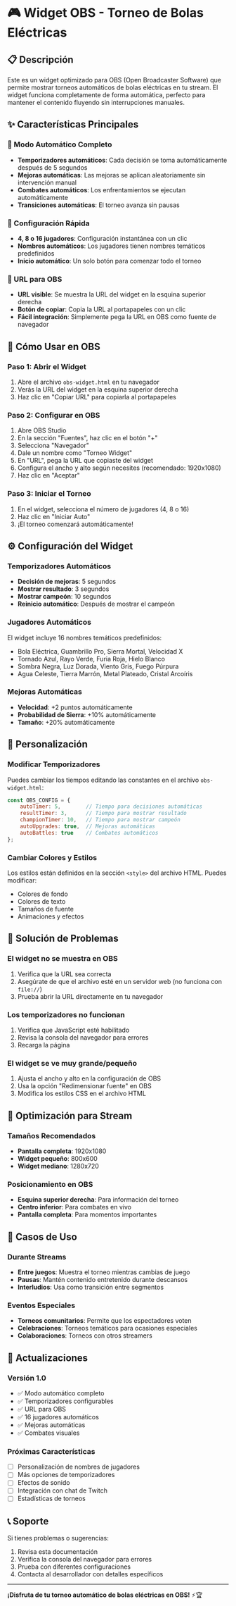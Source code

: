 # 🎮 Widget OBS - Torneo de Bolas Eléctricas

## 📋 Descripción

Este es un widget optimizado para OBS (Open Broadcaster Software) que permite mostrar torneos automáticos de bolas eléctricas en tu stream. El widget funciona completamente de forma automática, perfecto para mantener el contenido fluyendo sin interrupciones manuales.

## ✨ Características Principales

### 🤖 Modo Automático Completo
- **Temporizadores automáticos**: Cada decisión se toma automáticamente después de 5 segundos
- **Mejoras automáticas**: Las mejoras se aplican aleatoriamente sin intervención manual
- **Combates automáticos**: Los enfrentamientos se ejecutan automáticamente
- **Transiciones automáticas**: El torneo avanza sin pausas

### 🎯 Configuración Rápida
- **4, 8 o 16 jugadores**: Configuración instantánea con un clic
- **Nombres automáticos**: Los jugadores tienen nombres temáticos predefinidos
- **Inicio automático**: Un solo botón para comenzar todo el torneo

### 🔗 URL para OBS
- **URL visible**: Se muestra la URL del widget en la esquina superior derecha
- **Botón de copiar**: Copia la URL al portapapeles con un clic
- **Fácil integración**: Simplemente pega la URL en OBS como fuente de navegador

## 🚀 Cómo Usar en OBS

### Paso 1: Abrir el Widget
1. Abre el archivo `obs-widget.html` en tu navegador
2. Verás la URL del widget en la esquina superior derecha
3. Haz clic en "Copiar URL" para copiarla al portapapeles

### Paso 2: Configurar en OBS
1. Abre OBS Studio
2. En la sección "Fuentes", haz clic en el botón "+"
3. Selecciona "Navegador"
4. Dale un nombre como "Torneo Widget"
5. En "URL", pega la URL que copiaste del widget
6. Configura el ancho y alto según necesites (recomendado: 1920x1080)
7. Haz clic en "Aceptar"

### Paso 3: Iniciar el Torneo
1. En el widget, selecciona el número de jugadores (4, 8 o 16)
2. Haz clic en "Iniciar Auto"
3. ¡El torneo comenzará automáticamente!

## ⚙️ Configuración del Widget

### Temporizadores Automáticos
- **Decisión de mejoras**: 5 segundos
- **Mostrar resultado**: 3 segundos  
- **Mostrar campeón**: 10 segundos
- **Reinicio automático**: Después de mostrar el campeón

### Jugadores Automáticos
El widget incluye 16 nombres temáticos predefinidos:
- Bola Eléctrica, Guambrillo Pro, Sierra Mortal, Velocidad X
- Tornado Azul, Rayo Verde, Furia Roja, Hielo Blanco
- Sombra Negra, Luz Dorada, Viento Gris, Fuego Púrpura
- Agua Celeste, Tierra Marrón, Metal Plateado, Cristal Arcoíris

### Mejoras Automáticas
- **Velocidad**: +2 puntos automáticamente
- **Probabilidad de Sierra**: +10% automáticamente
- **Tamaño**: +20% automáticamente

## 🎨 Personalización

### Modificar Temporizadores
Puedes cambiar los tiempos editando las constantes en el archivo `obs-widget.html`:

```javascript
const OBS_CONFIG = {
    autoTimer: 5,        // Tiempo para decisiones automáticas
    resultTimer: 3,      // Tiempo para mostrar resultado
    championTimer: 10,   // Tiempo para mostrar campeón
    autoUpgrades: true,  // Mejoras automáticas
    autoBattles: true    // Combates automáticos
};
```

### Cambiar Colores y Estilos
Los estilos están definidos en la sección `<style>` del archivo HTML. Puedes modificar:
- Colores de fondo
- Colores de texto
- Tamaños de fuente
- Animaciones y efectos

## 🔧 Solución de Problemas

### El widget no se muestra en OBS
1. Verifica que la URL sea correcta
2. Asegúrate de que el archivo esté en un servidor web (no funciona con `file://`)
3. Prueba abrir la URL directamente en tu navegador

### Los temporizadores no funcionan
1. Verifica que JavaScript esté habilitado
2. Revisa la consola del navegador para errores
3. Recarga la página

### El widget se ve muy grande/pequeño
1. Ajusta el ancho y alto en la configuración de OBS
2. Usa la opción "Redimensionar fuente" en OBS
3. Modifica los estilos CSS en el archivo HTML

## 📱 Optimización para Stream

### Tamaños Recomendados
- **Pantalla completa**: 1920x1080
- **Widget pequeño**: 800x600
- **Widget mediano**: 1280x720

### Posicionamiento en OBS
- **Esquina superior derecha**: Para información del torneo
- **Centro inferior**: Para combates en vivo
- **Pantalla completa**: Para momentos importantes

## 🎯 Casos de Uso

### Durante Streams
- **Entre juegos**: Muestra el torneo mientras cambias de juego
- **Pausas**: Mantén contenido entretenido durante descansos
- **Interludios**: Usa como transición entre segmentos

### Eventos Especiales
- **Torneos comunitarios**: Permite que los espectadores voten
- **Celebraciones**: Torneos temáticos para ocasiones especiales
- **Colaboraciones**: Torneos con otros streamers

## 🔄 Actualizaciones

### Versión 1.0
- ✅ Modo automático completo
- ✅ Temporizadores configurables
- ✅ URL para OBS
- ✅ 16 jugadores automáticos
- ✅ Mejoras automáticas
- ✅ Combates visuales

### Próximas Características
- [ ] Personalización de nombres de jugadores
- [ ] Más opciones de temporizadores
- [ ] Efectos de sonido
- [ ] Integración con chat de Twitch
- [ ] Estadísticas de torneos

## 📞 Soporte

Si tienes problemas o sugerencias:
1. Revisa esta documentación
2. Verifica la consola del navegador para errores
3. Prueba con diferentes configuraciones
4. Contacta al desarrollador con detalles específicos

---

**¡Disfruta de tu torneo automático de bolas eléctricas en OBS!** ⚡🏆 